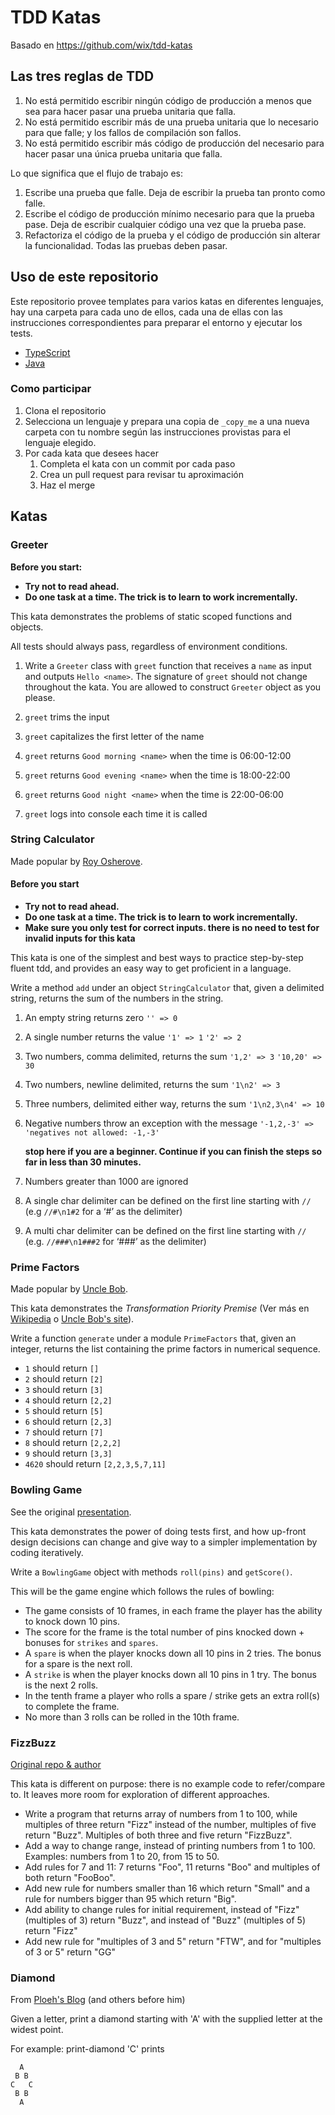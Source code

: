 # TDD Katas

Basado en <https://github.com/wix/tdd-katas>

## Las tres reglas de TDD

1. No está permitido escribir ningún código de producción a menos que sea para hacer pasar una prueba unitaria que falla.
2. No está permitido escribir más de una prueba unitaria que lo necesario para que falle; y los fallos de compilación son fallos.
3. No está permitido escribir más código de producción del necesario para hacer pasar una única prueba unitaria que falla.

Lo que significa que el flujo de trabajo es:

1. Escribe una prueba que falle. Deja de escribir la prueba tan pronto como falle.
2. Escribe el código de producción mínimo necesario para que la prueba pase. Deja de escribir cualquier código una vez que la prueba pase.
3. Refactoriza el código de la prueba y el código de producción sin alterar la funcionalidad. Todas las pruebas deben pasar.

## Uso de este repositorio

Este repositorio provee templates para varios katas en diferentes lenguajes, hay una carpeta para cada uno de ellos, cada una de ellas con las instrucciones correspondientes para preparar el entorno y ejecutar los tests.

- [TypeScript](./typescript/README.md)
- [Java](./java/README.md)

### Como participar

1. Clona el repositorio
2. Selecciona un lenguaje y prepara una copia de `_copy_me` a una nueva carpeta con tu nombre según las instrucciones provistas para el lenguaje elegido.
3. Por cada kata que desees hacer
   1. Completa el kata con un commit por cada paso
   2. Crea un pull request para revisar tu aproximación
   3. Haz el merge

## Katas

### Greeter

**Before you start:**

- **Try not to read ahead.**
- **Do one task at a time. The trick is to learn to work incrementally.**

This kata demonstrates the problems of static scoped functions and objects.

All tests should always pass, regardless of environment conditions.

1. Write a `Greeter` class with `greet` function that receives a `name` as input and outputs `Hello <name>`.
   The signature of `greet` should not change throughout the kata. You are allowed to construct `Greeter` object as you please.

2. `greet` trims the input

3. `greet` capitalizes the first letter of the name

4. `greet` returns `Good morning <name>` when the time is 06:00-12:00

5. `greet` returns `Good evening <name>` when the time is 18:00-22:00

6. `greet` returns `Good night <name>` when the time is 22:00-06:00

7. `greet` logs into console each time it is called

### String Calculator

Made popular by [Roy Osherove](http://osherove.com/tdd-kata-1/).

#### Before you start

- **Try not to read ahead.**
- **Do one task at a time. The trick is to learn to work incrementally.**
- **Make sure you only test for correct inputs. there is no need to test for invalid inputs for this kata**

This kata is one of the simplest and best ways to practice step-by-step fluent tdd, and provides an easy way to get proficient in a language.

Write a method `add` under an object `StringCalculator` that, given a delimited string, returns the sum of the numbers in the string.

1. An empty string returns zero `'' => 0`

2. A single number returns the value `'1' => 1` `'2' => 2`

3. Two numbers, comma delimited, returns the sum `'1,2' => 3` `'10,20' => 30`

4. Two numbers, newline delimited, returns the sum `'1\n2' => 3`

5. Three numbers, delimited either way, returns the sum `'1\n2,3\n4' => 10`

6. Negative numbers throw an exception with the message `'-1,2,-3' => 'negatives not allowed: -1,-3'`

   **stop here if you are a beginner. Continue if you can finish the steps so far in less than 30 minutes.**

7. Numbers greater than 1000 are ignored

8. A single char delimiter can be defined on the first line starting with `//` (e.g `//#\n1#2` for a ‘#’ as the delimiter)

9. A multi char delimiter can be defined on the first line starting with `//` (e.g. `//###\n1###2` for ‘###’ as the delimiter)

### Prime Factors

Made popular by [Uncle Bob](http://butunclebob.com/ArticleS.UncleBob.ThePrimeFactorsKata).

This kata demonstrates the _Transformation Priority Premise_ (Ver más en [Wikipedia](https://en.wikipedia.org/wiki/Transformation_Priority_Premise) o [Uncle Bob's site](https://blog.cleancoder.com/uncle-bob/2013/05/27/TheTransformationPriorityPremise.html)).

Write a function `generate` under a module `PrimeFactors` that, given an integer, returns the list
containing the prime factors in numerical sequence.

- `1` should return `[]`
- `2` should return `[2]`
- `3` should return `[3]`
- `4` should return `[2,2]`
- `5` should return `[5]`
- `6` should return `[2,3]`
- `7` should return `[7]`
- `8` should return `[2,2,2]`
- `9` should return `[3,3]`
- `4620` should return `[2,2,3,5,7,11]`

### Bowling Game

See the original [presentation](http://butunclebob.com/ArticleS.UncleBob.TheBowlingGameKata).

This kata demonstrates the power of doing tests first, and how up-front design decisions can change
and give way to a simpler implementation by coding iteratively.

Write a `BowlingGame` object with methods `roll(pins)` and `getScore()`.

This will be the game engine which follows the rules of bowling:

- The game consists of 10 frames, in each frame the player has the ability to knock down 10 pins.
- The score for the frame is the total number of pins knocked down + bonuses for `strikes` and `spares`.
- A `spare` is when the player knocks down all 10 pins in 2 tries. The bonus for a spare is the next roll.
- A `strike` is when the player knocks down all 10 pins in 1 try. The bonus is the next 2 rolls.
- In the tenth frame a player who rolls a spare / strike gets an extra roll(s) to complete the frame.
- No more than 3 rolls can be rolled in the 10th frame.

### FizzBuzz

[Original repo & author](https://github.com/sarunas/fizz-buzz-kata)

This kata is different on purpose: there is no example code to refer/compare to. It leaves more room for
exploration of different approaches.

- Write a program that returns array of numbers from 1 to 100, while multiples of three return "Fizz" instead of the
  number, multiples of five return "Buzz". Multiples of both three and five return "FizzBuzz".
- Add a way to change range, instead of printing numbers from 1 to 100. Examples: numbers from 1 to 20, from 15 to 50.
- Add rules for 7 and 11: 7 returns "Foo", 11 returns "Boo" and multiples of both return "FooBoo".
- Add new rule for numbers smaller than 16 which return "Small" and a rule for numbers bigger than 95 which return "Big".
- Add ability to change rules for initial requirement, instead of "Fizz" (multiples of 3) return "Buzz", and instead of
  "Buzz" (multiples of 5) return "Fizz"
- Add new rule for "multiples of 3 and 5" return "FTW", and for "multiples of 3 or 5" return "GG"

### Diamond

From [Ploeh's Blog](https://blog.ploeh.dk/2015/01/10/diamond-kata-with-fscheck/) (and others before him)

Given a letter, print a diamond starting with 'A' with the supplied letter at the widest point.

For example: print-diamond 'C' prints

```
  A
 B B
C   C
 B B
  A
```
